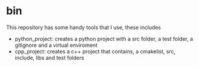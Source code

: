 # bin
This repository has some handy tools that I use, these includes
* python_project: creates a python project with a src folder, a test folder, a gitignore and a virtual enviroment
* cpp_project: creates a c++ project that contains, a cmakelist, src, include, libs and test folders